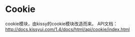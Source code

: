 # Cookie

cookie模块，由kissy的cookie模块改造而来。
API文档：http://docs.kissyui.com/1.4/docs/html/api/cookie/index.html